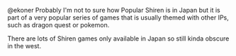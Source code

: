 @ekoner Probably I'm not to sure how Popular Shiren is in Japan but it is part of a very popular series of games that is usually themed with other IPs, such as dragon quest or pokemon.

There are lots of Shiren games only available in Japan so still kinda obscure in the west.